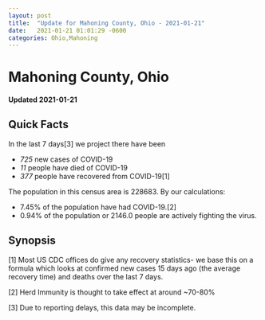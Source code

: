 ```yaml
---
layout: post
title:  "Update for Mahoning County, Ohio - 2021-01-21"
date:   2021-01-21 01:01:29 -0600
categories: Ohio,Mahoning
---
```


# Mahoning County, Ohio
#### Updated 2021-01-21

## Quick Facts

In the last 7 days[3] we project there have been
- *725* new cases of COVID-19
- *11* people have died of COVID-19
- *377* people have recovered from COVID-19[1]

The population in this census area is 228683. By our calculations:
- 7.45% of the population have had COVID-19.[2]
- 0.94% of the population or 2146.0 people are actively fighting the virus.

## Synopsis




[1] Most US CDC offices do give any recovery statistics- we base this on a formula which looks at confirmed new cases
15 days ago (the average recovery time) and deaths over the last 7 days.

[2] Herd Immunity is thought to take effect at around ~70-80%

[3] Due to reporting delays, this data may be incomplete.
 
    